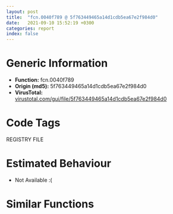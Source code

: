 ```yaml
---
layout: post
title:  "fcn.0040f789 @ 5f763449465a14d1cdb5ea67e2f984d0"
date:   2021-09-10 15:52:19 +0300
categories: report
index: false
---
```


# Generic Information
- **Function:** fcn.0040f789
- **Origin (md5):** 5f763449465a14d1cdb5ea67e2f984d0
- **VirusTotal:** [virustotal.com/gui/file/5f763449465a14d1cdb5ea67e2f984d0][virustotal_ref]

# Code Tags
<span class="tag" id="REGISTRY">REGISTRY</span>
<span class="tag" id="FILE">FILE</span>


# Estimated Behaviour
<ul><li class="bhv-desc" id="na">Not Available :(</li></ul>

# Similar Functions
<script type="text/javascript" src="https://www.gstatic.com/charts/loader.js"></script>
<script type="text/javascript">

    google.charts.load('current', {'packages':['corechart']});
    google.charts.setOnLoadCallback(drawChart);

    function drawChart() {
    var data = new google.visualization.DataTable();
        data.addColumn('number', 'X');
        data.addColumn('number', 'Y');
        data.addColumn({type: 'string', role: 'tooltip', 'p': {'html': true}});
        data.addColumn({'type': 'string', 'role': 'style'});
        
        data.addRows([
    [0, 0, '<b><a href="/report/fcn.0040f789@5f763449465a14d1cdb5ea67e2f984d0">fcn.0040f789</a><br>@5f763449465a14d1cdb5ea67e2f984d0</b><br>', 'point { fill-color: #e0440e; }'],

        ]);

    var options = {
        title: 'Similarity Plot',
        legend: 'none',
        colors: ['#dedbd9', '#e6693e', '#ec8f6e', '#f3b49f', '#f6c7b6'],
        tooltip: {isHtml: true, trigger: 'both'},
        explorer: {
        actions: ["dragToZoom", "rightClickToReset"],
        },
        chartArea: {
        width: '80%',
        height: '80%'
        },
        width: '100%',
        height: '100%'
    };

    var chart = new google.visualization.ScatterChart(document.getElementById('chart_div'));

    chart.draw(data, options);
    }
    
</script>


<div id="chart_div" style="width: 100%px; height: 100%;"></div>

# Disassembled Code
{% highlight nasm %}

mov eax, 0x4242ce
call fcn.00411a1c
mov eax, 0x1bc80
call fcn.00411a40
cmp dword[ebp+0xc], 0
je 0x4103a9
push 0x1000
lea eax, [ebp-0xe]
push eax
lea eax, [ebp-0xd]
push eax
lea eax, [ebp-0x5c84]
push eax
lea eax, [ebp-0xfc8c]
push eax
push dword[ebp+0xc]
call fcn.0040e43c
mov ecx, eax
mov dword[ebp+0xc], ecx
test ecx, ecx
je 0x4103a9
push ebx
mov ebx, dword[ebp+0x10]
push esi
push edi
push 6
lea eax, [ebp-0x5c84]
lea esi, [ebp-0x1bc8c]
pop edi
push esi
push eax
call fcn.0040e0cd
add esi, 0x2000
sub edi, 1
jne off.b99
mov esi, edi
push dword[esi*4+0x42f05c]
lea eax, [ebp-0xfc8c]
push eax
call fcn.00406ea1
test eax, eax
je off.b153
inc esi
cmp esi, 0xe
jb off.b119
jmp case.default.0x40f82b
cmp esi, 0xd
ja case.default.0x40f82b
jmp dword[esi*4+0x4103b9]
cmp ebx, 2
jne case.default.0x40f82b
mov esi, 0x800
lea eax, [ebp-0x7c84]
push esi
push eax
call fcn.0040d96a
push esi
lea eax, [ebp-0xdc8c]
push eax
lea eax, [ebp-0x5c84]
push eax
lea eax, [ebp-0x7c84]
push eax
call fcn.00403425
lea ecx, [ebp-0x8c8c]
call fcn.004026a1
lea eax, [ebp-0xdc8c]
mov dword[ebp-4], edi
push eax
lea ecx, [ebp-0x8c8c]
call fcn.004027db
lea ecx, [ebp-0x3c84]
call fcn.0040221b
push edi
lea eax, [ebp-0x3c84]
push eax
lea ecx, [ebp-0x8c8c]
call fcn.0040272e
test al, al
je 0x40fa0d
mov ebx, dword[sym.imp.KERNEL32.dll_GetFileAttributesW]
jmp 0x40f8bb
mov esi, 0x800
push edi
lea eax, [ebp-0x3c84]
push eax
call dword[sym.imp.KERNEL32.dll_SetFileAttributesW]
cmp byte[ebp-0x2c78], 0
je 0x40f976
push esi
lea eax, [ebp-0x103c]
push eax
lea eax, [ebp-0x7c84]
push eax
call fcn.004030fd
push esi
lea eax, [ebp-0x103c]
push eax
call fcn.00402df2
lea eax, [ebp-0x7c84]
push eax
call fcn.00416ce5
mov esi, eax
pop ecx
cmp esi, 4
jb 0x40f91c
lea eax, [ebp-0x103c]
push eax
call fcn.00416ce5
pop ecx
cmp esi, eax
ja 0x40f930
lea eax, [ebp-0x5c84]
push eax
call fcn.00403401
test al, al
jne 0x40fa0d
lea eax, [ebp-0x3c84]
push eax
call fcn.00416ce5
xor ecx, ecx
push 0x1e
push edi
mov word[ebp+eax*2-0x3c82], cx
lea eax, [ebp-0x3c]
push eax
call fcn.00412aa0
add esp, 0x10
mov dword[ebp-0x38], 3
push 0x14
pop eax
mov word[ebp-0x2c], ax
lea eax, [ebp-0x3c84]
mov dword[ebp-0x34], eax
lea eax, [ebp-0x3c]
push eax
call dword[sym.imp.SHELL32.dll_SHFileOperationW]
lea eax, [ebp-0x3c84]
push eax
call ebx
cmp eax, 0xffffffff
je 0x40f9f2
lea eax, [ebp-0x3c84]
push eax
call dword[sym.imp.KERNEL32.dll_DeleteFileW]
test eax, eax
jne 0x40f9f2
mov esi, edi
push edi
jmp 0x40f99c
inc esi
push esi
lea eax, [ebp-0x3c84]
push eax
push str._s._d.tmp
lea eax, [ebp-0x103c]
push 0x800
push eax
call fcn.00403629
add esp, 0x14
lea eax, [ebp-0x103c]
push eax
call ebx
cmp eax, 0xffffffff
jne 0x40f99a
lea eax, [ebp-0x103c]
push eax
lea eax, [ebp-0x3c84]
push eax
call dword[sym.imp.KERNEL32.dll_MoveFileW]
test eax, eax
je 0x40f9f2
push 4
push edi
lea eax, [ebp-0x103c]
push eax
call dword[sym.imp.KERNEL32.dll_MoveFileExW]
push edi
lea eax, [ebp-0x3c84]
push eax
lea ecx, [ebp-0x8c8c]
call fcn.0040272e
test al, al
jne 0x40f8b6
or dword[ebp-4], 0xffffffff
lea ecx, [ebp-0x8c8c]
call fcn.004026b7
jmp case.default.0x40f82b
test ebx, ebx
jne case.default.0x40f82b
mov eax, dword[0x45cf28]
test eax, eax
sete bl
test bl, bl
jne 0x40fa49
push str._br_
push eax
call fcn.0041814d
mov eax, dword[0x45cf28]
pop ecx
pop ecx
mov bh, byte[ebp-0xd]
test bh, bh
je 0x40fa58
lea esi, [ebp-0x5c84]
jmp 0x40fa68
lea eax, [ebp+0xc]
push eax
call fcn.0040e594
mov esi, eax
mov eax, dword[0x45cf28]
test bl, bl
jne 0x40fa75
push eax
call fcn.00416ce5
pop ecx
mov edi, eax
push esi
call fcn.00416ce5
add eax, edi
lea eax, [eax*2+0xa]
push eax
push dword[0x45cf28]
call fcn.004182c5
add esp, 0xc
test eax, eax
je 0x40faae
mov dword[0x45cf28], eax
test bl, bl
je 0x40faa5
xor ecx, ecx
mov word[eax], cx
push esi
push eax
call fcn.0041814d
pop ecx
pop ecx
test bh, bh
jne case.default.0x40f82b
push esi
call fcn.00416d00
pop ecx
jmp case.default.0x40f82b
test ebx, ebx
jne case.default.0x40f82b
lea eax, [ebp-0x5c84]
push eax
push dword[ebp+8]
call dword[sym.imp.USER32.dll_SetWindowTextW]
jmp case.default.0x40f82b
test ebx, ebx
jne case.default.0x40f82b
cmp word[0x44873a], di
jne case.default.0x40f82b
xor eax, eax
lea edi, [ebp-0x5c84]
push 0x22
mov word[ebp-0x103c], ax
pop eax
cmp word[ebp-0x5c84], ax
jne 0x40fb15
lea edi, [ebp-0x5c82]
push edi
call fcn.00416ce5
mov esi, 0x800
pop ecx
cmp eax, esi
jae case.default.0x40f82b
movzx eax, word[edi]
push 0x5c
pop ecx
cmp eax, 0x2e
jne 0x40fb5b
cmp word[edi+2], cx
jne 0x40fb5b
add edi, 4
xor ebx, ebx
cmp word[edi], bx
je case.default.0x40f82b
push esi
push edi
lea eax, [ebp-0x103c]
push eax
call fcn.00405b6d
jmp 0x40fc53
cmp ax, cx
je 0x40fc43
test ax, ax
je 0x40fb74
cmp word[edi+2], 0x3a
je 0x40fc43
lea eax, [ebp-0x18]
xor ebx, ebx
push eax
push 1
push ebx
push str.SoftwareMicrosoftWindowsCurrentVersion
push 0x80000002
call dword[sym.imp.ADVAPI32.dll_RegOpenKeyExW]
test eax, eax
jne 0x40fbd9
lea eax, [ebp-0x14]
mov dword[ebp-0x14], 0x1000
push eax
lea eax, [ebp-0x103c]
push eax
lea eax, [ebp-0x1c]
push eax
push ebx
push str.ProgramFilesDir
push dword[ebp-0x18]
call dword[sym.imp.ADVAPI32.dll_RegQueryValueExW]
push dword[ebp-0x18]
call dword[sym.imp.ADVAPI32.dll_RegCloseKey]
mov eax, dword[ebp-0x14]
mov ecx, 0x7ff
shr eax, 1
cmp eax, ecx
jb 0x40fbcf
mov eax, ecx
xor ecx, ecx
mov word[ebp+eax*2-0x103c], cx
cmp word[ebp-0x103c], bx
je 0x40fc0e
lea eax, [ebp-0x103c]
push eax
call fcn.00416ce5
pop ecx
push 0x5c
pop ecx
cmp word[ebp+eax*2-0x103e], cx
je 0x40fc0e
push esi
push 0x4252d8
lea eax, [ebp-0x103c]
push eax
call fcn.00405b41
push edi
call fcn.00416ce5
mov esi, eax
lea eax, [ebp-0x103c]
push eax
call fcn.00416ce5
add esi, eax
pop ecx
cmp esi, 0x7ff
mov esi, 0x800
pop ecx
jae 0x40fc53
push esi
push edi
lea eax, [ebp-0x103c]
push eax
call fcn.00405b41
jmp 0x40fc53
push esi
push edi
lea eax, [ebp-0x103c]
push eax
call fcn.00405b6d
xor ebx, ebx
push 0x22
pop eax
push eax
lea eax, [ebp-0x103c]
push eax
call fcn.0041321b
pop ecx
pop ecx
test eax, eax
je 0x40fc74
cmp word[eax+2], bx
jne 0x40fc74
xor ecx, ecx
mov word[eax], cx
push esi
lea eax, [ebp-0x103c]
mov edi, 0x45cf40
push eax
push edi
call fcn.00405b6d
push esi
lea eax, [ebp-0x103c]
push eax
call fcn.0040e2e7
push 0x66
push dword[ebp+8]
call dword[sym.imp.USER32.dll_GetDlgItem]
mov esi, eax
lea eax, [ebp-0x103c]
push eax
push esi
call dword[sym.imp.USER32.dll_SetWindowTextW]
push edi
push ebx
mov ebx, dword[sym.imp.USER32.dll_SendMessageW]
push 0x143
push esi
call ebx
lea eax, [ebp-0x103c]
push eax
push edi
call fcn.0041804b
pop ecx
pop ecx
test eax, eax
je case.default.0x40f82b
lea eax, [ebp-0x103c]
push eax
xor eax, eax
push eax
push 0x143
push esi
call ebx
jmp case.default.0x40f82b
cmp dword[0x448734], 1
je case.default.0x40f82b
movzx eax, word[ebp-0x5c84]
push eax
call fcn.004059ff
test al, al
je 0x40fd1f
movzx eax, word[ebp-0x5c84]
sub eax, 0x30
mov dword[0x448734], eax
jmp case.default.0x40f82b
mov dword[0x448734], 2
jmp case.default.0x40f82b
movzx eax, word[ebp-0x5c84]
xor ecx, ecx
sub eax, ecx
je 0x40fd68
sub eax, 0x30
je 0x40fd57
sub eax, 1
je 0x40fd68
sub eax, 1
jne case.default.0x40f82b
mov byte[0x448712], 1
jmp 0x40fd5d
mov byte[0x448712], cl
mov byte[0x448713], cl
jmp case.default.0x40f82b
mov byte[0x448712], cl
mov byte[0x448713], 1
jmp case.default.0x40f82b
movzx eax, word[ebp-0x5c84]
push eax
call fcn.0041865f
pop ecx
cmp eax, 0x46
je 0x40fdaf
cmp eax, 0x55
je 0x40fda3
xor eax, eax
mov byte[0x448714], al
mov byte[0x448715], al
jmp case.default.0x40f82b
mov byte[0x448715], 1
jmp case.default.0x40f82b
mov byte[0x448714], 1
jmp case.default.0x40f82b
cmp ebx, 4
jne 0x40fde7
lea eax, [ebp-0x5c84]
push 0x426424
push eax
call fcn.0041804b
pop ecx
pop ecx
test eax, eax
je 0x40fde7
push edi
lea eax, [ebp-0x5c84]
push eax
push dword[ebp+8]
call fcn.0041070e
mov byte[0x45cf31], 1
jmp case.default.0x40f82b
mov byte[0x45cf32], 1
cmp word[ebp-0x5c84], di
je case.default.0x40f82b
lea eax, [ebp-0x5c84]
push eax
call fcn.00406e96
mov dword[0x42f040], eax
jmp case.default.0x40f82b
cmp ebx, 1
jne 0x40ffc3
lea eax, [ebp-0x7c84]
mov edi, 0x800
push eax
push edi
call dword[sym.imp.KERNEL32.dll_GetTempPathW]
push edi
lea eax, [ebp-0x7c84]
push eax
call fcn.00402df2
xor eax, eax
push eax
push dword[0x42f03c]
mov esi, eax
lea eax, [ebp-0x7c84]
push eax
push str._s_s_u
lea eax, [ebp-0x103c]
push edi
push eax
call fcn.00403629
mov edi, dword[sym.imp.KERNEL32.dll_GetFileAttributesW]
jmp 0x40fe97
inc esi
lea eax, [ebp-0x7c84]
push esi
push dword[0x42f03c]
push eax
push str._s_s_u
lea eax, [ebp-0x103c]
push 0x800
push eax
call fcn.00403629
add esp, 0x18
lea eax, [ebp-0x103c]
push eax
call edi
cmp eax, 0xffffffff
jne 0x40fe72
lea eax, [ebp-0x103c]
push eax
push 0x66
push dword[ebp+8]
call dword[sym.imp.USER32.dll_SetDlgItemTextW]
cmp word[ebp-0x5c84], 0
je case.default.0x40f82b
cmp byte[0x454e13], 0
jne case.default.0x40f82b
xor eax, eax
mov word[ebp-0x143c], ax
lea eax, [ebp-0x5c84]
push 0x2c
push eax
call fcn.0041303e
pop ecx
pop ecx
test eax, eax
jne 0x40ff41
xor edx, edx
mov esi, edx
cmp word[ebp-0x5c84], dx
je 0x40ff41
mov ecx, edx
lea eax, [ebp-0x5c84]
cmp word[eax], 0x40
je 0x40ff20
inc esi
lea eax, [ebp-0x5c84]
lea ecx, [esi+esi]
add eax, ecx
cmp word[eax], dx
jne 0x40ff07
jmp 0x40ff41
lea eax, [ebp-0x5c82]
add eax, ecx
push eax
lea eax, [ebp-0x143c]
push eax
call fcn.00416cc3
pop ecx
xor eax, eax
pop ecx
mov word[ebp+esi*2-0x5c84], ax
cmp word[ebp-0x143c], 0
jne 0x40ff74
lea eax, [ebp-0x1bc8c]
push eax
lea eax, [ebp-0x5c84]
push eax
call fcn.00416cc3
lea eax, [ebp-0x19c8c]
push eax
lea eax, [ebp-0x143c]
push eax
call fcn.00416cc3
add esp, 0x10
lea eax, [ebp-0x5c84]
push eax
call fcn.0040deff
xor eax, eax
mov word[ebp-0x4c84], ax
lea eax, [ebp-0x143c]
push 0x24
push eax
lea eax, [ebp-0x5c84]
push eax
push dword[ebp+8]
call fcn.0040daa7
cmp eax, 6
je case.default.0x40f82b
push 1
push dword[ebp+8]
mov byte[0x454e12], 1
mov byte[0x448717], 1
call dword[sym.imp.USER32.dll_EndDialog]
cmp ebx, 7
jne case.default.0x40f82b
cmp dword[0x448734], 0
jne 0x40ffdf
mov dword[0x448734], 2
mov byte[0x448730], 1
jmp case.default.0x40f82b
cmp ebx, 3
jne 0x410017
cmp word[ebp-0x5c84], di
je 0x410009
lea eax, [ebp-0x5c84]
push eax
push dword[ebp+8]
call dword[sym.imp.USER32.dll_SetWindowTextW]
lea eax, [ebp+0xc]
push eax
call fcn.0040e594
mov dword[0x45cf2c], eax
mov byte[0x45cf30], 1
jmp case.default.0x40f82b
cmp ebx, 5
jne 0x40fde7
push 1
jmp 0x40fdd8
cmp ebx, 6
jne case.default.0x40f82b
xor eax, eax
mov word[ebp-0x2c3c], ax
movzx eax, word[ebp-0x1bc8c]
push eax
call fcn.0041865f
pop ecx
push 0x800
cmp eax, 0x50
je 0x410090
cmp eax, 0x54
lea eax, [ebp-0x2c3c]
je 0x41007c
push 0x45ae1a
push eax
call fcn.00405b6d
mov dword[ebp-0x14], 0x10
jmp 0x4100a8
push 0x458e1a
push eax
call fcn.00405b6d
mov dword[ebp-0x14], 7
jmp 0x4100a8
push 0x459e1a
lea eax, [ebp-0x2c3c]
push eax
call fcn.00405b6d
mov dword[ebp-0x14], 2
xor eax, eax
mov word[ebp-0x9c8c], ax
mov word[ebp-0x1c3c], ax
lea eax, [ebp-0x19c8c]
push eax
lea eax, [ebp-0x6c84]
push eax
call fcn.00416cc3
pop ecx
pop ecx
push 0x22
pop ebx
cmp word[ebp-0x6c84], bx
jne 0x410120
lea eax, [ebp-0x19c8a]
push eax
lea eax, [ebp-0x6c84]
push eax
call fcn.00416cc3
lea eax, [ebp-0x6c82]
push ebx
push eax
call fcn.0041303e
add esp, 0x10
test eax, eax
je 0x4101c4
xor ecx, ecx
mov word[eax], cx
add eax, 2
push eax
lea eax, [ebp-0x1c3c]
push eax
call fcn.00416cc3
pop ecx
pop ecx
jmp 0x4101c4
lea eax, [ebp-0x6c84]
push eax
call fcn.00402375
test al, al
jne 0x4101c4
mov ebx, edi
lea esi, [ebp-0x6c84]
cmp word[ebp-0x6c84], bx
je 0x4101c4
push 0x20
pop ecx
movzx eax, word[esi]
cmp ax, cx
je 0x410158
push 0x2f
pop edx
cmp ax, dx
jne 0x4101b3
mov edi, eax
xor eax, eax
mov word[esi], ax
lea eax, [ebp-0x6c84]
push eax
call fcn.00402375
test al, al
je 0x4101ab
push 0x2f
pop eax
mov ebx, esi
cmp di, ax
jne 0x41018c
mov word[ebp-0x1c3c], ax
lea eax, [esi+2]
push eax
lea eax, [ebp-0x1c3a]
jmp 0x41019e
push 0x20
pop eax
add esi, 2
cmp word[esi], ax
je 0x41018f
push esi
lea eax, [ebp-0x1c3c]
push eax
call fcn.00416cc3
pop ecx
pop ecx
mov word[ebx], di
jmp 0x4101ae
mov word[esi], di
push 0x20
pop ecx
xor edi, edi
add esi, 2
cmp word[esi], di
jne 0x410148
test ebx, ebx
je 0x4101c4
xor eax, eax
mov word[ebx], ax
cmp word[ebp-0x11c8c], 0
mov ebx, 0x800
je 0x4101e7
push ebx
lea eax, [ebp-0x9c8c]
push eax
lea eax, [ebp-0x11c8c]
push eax
call fcn.00402e22
push ebx
lea eax, [ebp-0xbc8c]
push eax
lea eax, [ebp-0x6c84]
push eax
call fcn.00402e22
cmp word[ebp-0x2c3c], 0
jne 0x410214
push dword[ebp-0x14]
lea eax, [ebp-0x2c3c]
push eax
call fcn.0040e534
push ebx
lea eax, [ebp-0x2c3c]
push eax
call fcn.00402df2
cmp word[ebp-0x17c8c], 0
je 0x41024c
push ebx
lea eax, [ebp-0x17c8c]
push eax
lea eax, [ebp-0x2c3c]
push eax
call fcn.00405b41
push ebx
lea eax, [ebp-0x2c3c]
push eax
call fcn.00402df2
lea eax, [ebp-0x2c3c]
push eax
lea eax, [ebp-0xcc8c]
push eax
call fcn.00416cc3
cmp word[ebp-0x13c8c], 0
lea eax, [ebp-0x13c8c]
pop ecx
pop ecx
jne 0x410277
lea eax, [ebp-0x19c8c]
push ebx
push eax
call fcn.00403507
push eax
lea eax, [ebp-0x2c3c]
push eax
call fcn.00405b41
lea eax, [ebp-0x2c3c]
push eax
call fcn.00403099
test eax, eax
je 0x4102aa
push str..lnk
push eax
call fcn.00406ea1
test eax, eax
je 0x4102bc
push ebx
push str..lnk
lea eax, [ebp-0x2c3c]
push eax
call fcn.00405b41
push 1
lea eax, [ebp-0x2c3c]
push eax
call fcn.00402244
lea eax, [ebp-0xbc8c]
push eax
lea eax, [ebp-0xac8c]
push eax
call fcn.00416cc3
pop ecx
pop ecx
lea eax, [ebp-0xac8c]
push eax
call fcn.00403551
movzx ecx, word[ebp-0x1c3c]
lea eax, [ebp-0x1c3c]
neg ecx
lea edx, [ebp-0x9c8c]
lea esi, [ebp-0xac8c]
sbb ecx, ecx
and ecx, eax
movzx eax, word[ebp-0x9c8c]
neg eax
push ecx
sbb eax, eax
and eax, edx
movzx edx, word[ebp-0xac8c]
neg edx
push eax
lea eax, [ebp-0x15c8c]
sbb edx, edx
push eax
and edx, esi
call fcn.0040dfea
push eax
push edx
lea eax, [ebp-0x2c3c]
push eax
lea eax, [ebp-0xbc8c]
push eax
push edi
call fcn.0040d7c2
cmp word[ebp-0xcc8c], 0
je case.default.0x40f82b
push edi
lea eax, [ebp-0xcc8c]
push eax
push 5
push 0x1000
call dword[sym.imp.SHELL32.dll_SHChangeNotify]
jmp case.default.0x40f82b
cmp ebx, 7
jne case.default.0x40f82b
mov byte[0x448738], 1
push 0x1000
lea eax, [ebp-0xe]
push eax
lea eax, [ebp-0xd]
push eax
lea eax, [ebp-0x5c84]
push eax
lea eax, [ebp-0xfc8c]
push eax
push dword[ebp+0xc]
call fcn.0040e43c
mov ebx, dword[ebp+0x10]
mov dword[ebp+0xc], eax
test eax, eax
jne off.b84
pop edi
pop esi
pop ebx
mov ecx, dword[ebp-0xc]
mov dword
mov esp, ebp
pop ebp
ret 0xc

{% endhighlight %}

[virustotal_ref]: https://www.virustotal.com/gui/file/5f763449465a14d1cdb5ea67e2f984d0